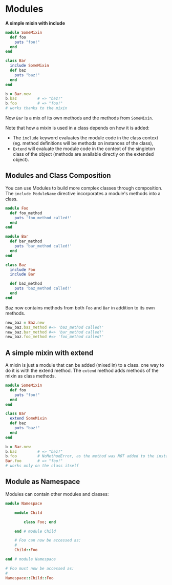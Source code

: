 **Modules**
=======

**A simple mixin with include**
```ruby
module SomeMixin
  def foo
    puts "foo!"
  end
end

class Bar
  include SomeMixin
  def baz
    puts "baz!"
  end
end

b = Bar.new
b.baz         # => "baz!"
b.foo         # => "foo!"
# works thanks to the mixin
```
Now `Bar` is a mix of its own methods and the methods from `SomeMixin`.

Note that how a mixin is used in a class depends on how it is added:

- The `include` keyword evaluates the module code in the class context (eg. method definitions will be methods on instances of the class),
- `Extend` will evaluate the module code in the context of the singleton class of the object (methods are available directly on the extended object).

Modules and Class Composition
-----------------------------

You can use Modules to build more complex classes through composition. The `include ModuleName` directive incorporates a module's methods into a class.
```ruby
module Foo
  def foo_method
    puts 'foo_method called!'
  end
end

module Bar
  def bar_method
    puts 'bar_method called!'
  end
end

class Baz
  include Foo
  include Bar

  def baz_method
    puts 'baz_method called!'
  end  
end
```
Baz now contains methods from both `Foo` and `Bar` in addition to its own methods.
```ruby
new_baz = Baz.new
new_baz.baz_method #=> 'baz_method called!'
new_baz.bar_method #=> 'bar_method called!'
new_baz.foo_method #=> 'foo_method called!'
```

A simple mixin with extend
--------------------------
A mixin is just a module that can be added (mixed in) to a class. one way to do it is with the extend method. The `extend` method adds methods of the mixin as class methods.
```ruby
module SomeMixin
  def foo
    puts "foo!"
  end
end

class Bar
  extend SomeMixin
  def baz
    puts "baz!"
  end
end

b = Bar.new
b.baz         # => "baz!"
b.foo         # NoMethodError, as the method was NOT added to the instance
Bar.foo       # => "foo!"
# works only on the class itself 
```

Module as Namespace
-------------------

Modules can contain other modules and classes:
```ruby
module Namespace

    module Child

        class Foo; end

    end # module Child

    # Foo can now be accessed as:
    #
    Child::Foo

end # module Namespace

# Foo must now be accessed as:
# 
Namespace::Child::Foo

```



